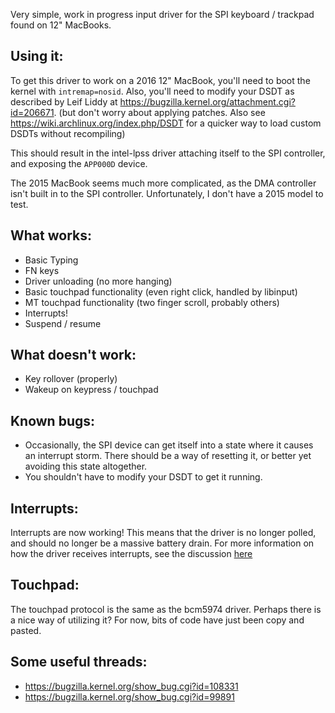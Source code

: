 Very simple, work in progress input driver for the SPI keyboard / trackpad found on 12" MacBooks. 

Using it:
---------
To get this driver to work on a 2016 12" MacBook, you'll need to boot the kernel with `intremap=nosid`. Also, you'll need to modify your DSDT as described by Leif Liddy at https://bugzilla.kernel.org/attachment.cgi?id=206671. (but don't worry about applying patches. Also see https://wiki.archlinux.org/index.php/DSDT for a quicker way to load custom DSDTs without recompiling)

This should result in the intel-lpss driver attaching itself to the SPI controller, and exposing the `APP000D` device.

The 2015 MacBook seems much more complicated, as the DMA controller isn't built in to the SPI controller. Unfortunately, I don't have a 2015 model to test.

What works:
-----------
* Basic Typing
* FN keys
* Driver unloading (no more hanging)
* Basic touchpad functionality (even right click, handled by libinput)
* MT touchpad functionality (two finger scroll, probably others)
* Interrupts!
* Suspend / resume

What doesn't work:
------------------
* Key rollover (properly)
* Wakeup on keypress / touchpad
 
Known bugs:
-----------
* Occasionally, the SPI device can get itself into a state where it causes an interrupt storm. There should be a way of resetting it, or better yet avoiding this state altogether.
* You shouldn't have to modify your DSDT to get it running.

Interrupts:
-----------
Interrupts are now working! This means that the driver is no longer polled, and should no longer be a massive battery drain. For more information on how the driver receives interrupts, see the discussion [here](https://github.com/cb22/macbook12-spi-driver/pull/1)

Touchpad:
---------
The touchpad protocol is the same as the bcm5974 driver. Perhaps there is a nice way of utilizing it? For now, bits of code have just been copy and pasted.

Some useful threads:
--------------------
* https://bugzilla.kernel.org/show_bug.cgi?id=108331
* https://bugzilla.kernel.org/show_bug.cgi?id=99891
